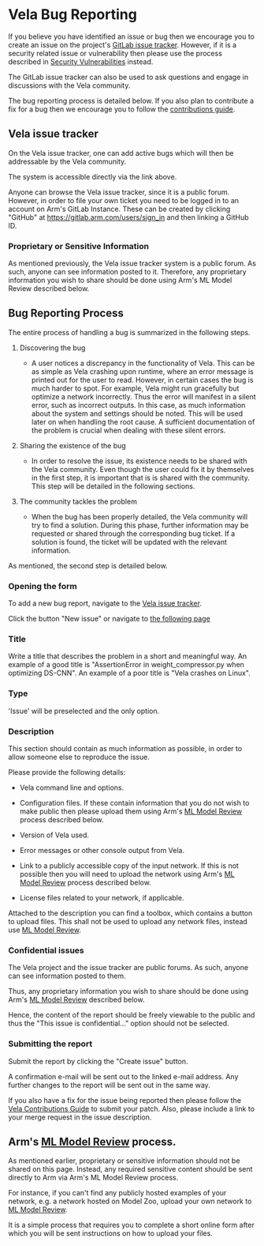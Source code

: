 <!--
SPDX-FileCopyrightText: Copyright 2021, 2023-2025 Arm Limited and/or its affiliates <open-source-office@arm.com>

SPDX-License-Identifier: Apache-2.0

Licensed under the Apache License, Version 2.0 (the License); you may
not use this file except in compliance with the License.
You may obtain a copy of the License at

www.apache.org/licenses/LICENSE-2.0

Unless required by applicable law or agreed to in writing, software
distributed under the License is distributed on an AS IS BASIS, WITHOUT
WARRANTIES OR CONDITIONS OF ANY KIND, either express or implied.
See the License for the specific language governing permissions and
limitations under the License.
-->
# Vela Bug Reporting

If you believe you have identified an issue or bug then we encourage you to
create an issue on the project's [GitLab issue tracker](https://gitlab.arm.com/artificial-intelligence/ethos-u/ethos-u-vela/-/issues).
However, if it is a security related issue or vulnerability then please use
the process described in [Security Vulnerabilities](SECURITY.md) instead.

The GitLab issue tracker can also be used to ask questions and engage in
discussions with the Vela community.

The bug reporting process is detailed below.  If you also plan to contribute a
fix for a bug then we encourage you to follow the [contributions guide](CONTRIBUTING.md).

## Vela issue tracker

On the Vela issue tracker, one can add active bugs which will then be
addressable by the Vela community.

The system is accessible directly via the link above.

Anyone can browse the Vela issue tracker, since it is a public forum.
However, in order to file your own ticket you need to be logged in
to an account on Arm's GitLab Instance. These can be created by clicking
"GitHub" at <https://gitlab.arm.com/users/sign_in> and then linking a GitHub ID.

### Proprietary or Sensitive Information

As mentioned previously, the Vela issue tracker system is a public forum.
As such, anyone can see information posted to it.
Therefore, any proprietary information you wish to share should be done using
Arm's ML Model Review described below.

## Bug Reporting Process

The entire process of handling a bug is summarized in the following steps.

1. Discovering the bug
    * A user notices a discrepancy in the functionality of Vela.
    This can be as simple as Vela crashing upon runtime,
    where an error message is printed out for the user to read.
    However, in certain cases the bug is much harder to spot.
    For example, Vela might run gracefully but optimize a network incorrectly.
    Thus the error will manifest in a silent error, such as incorrect outputs.
    In this case, as much information about the system and settings
    should be noted. This will be used later on when handling the root cause.
    A sufficient documentation of the problem is crucial when dealing with
    these silent errors.

2. Sharing the existence of the bug
    * In order to resolve the issue, its existence needs to be shared
    with the Vela community.  Even though the user could fix it by themselves
    in the first step, it is important that is is shared with the community.
    This step will be detailed in the following sections.

3. The community tackles the problem
    * When the bug has been properly detailed, the Vela community will try to
    find a solution. During this phase, further information may be requested
    or shared through the corresponding bug ticket. If a solution is found,
    the ticket will be updated with the relevant information.

As mentioned, the second step is detailed below.

### Opening the form

To add a new bug report, navigate to the
[Vela issue tracker](https://gitlab.arm.com/artificial-intelligence/ethos-u/ethos-u-vela/-/issues).

Click the button "New issue" or navigate to
[the following page](https://gitlab.arm.com/artificial-intelligence/ethos-u/ethos-u-vela/-/issues/new)

### Title

Write a title that describes the problem in a short and meaningful way.
An example of a good title is "AssertionError in weight_compressor.py
when optimizing DS-CNN". An example of a poor title is "Vela crashes on Linux".

### Type

'Issue' will be preselected and the only option.

### Description

This section should contain as much information as possible,
in order to allow someone else to reproduce the issue.

Please provide the following details:

- Vela command line and options.

- Configuration files. If these contain information that you
do not wish to make public then please upload them using Arm's
[ML Model Review](https://www.arm.com/resources/contact-us/ml-model-review)
process described below.

- Version of Vela used.

- Error messages or other console output from Vela.

- Link to a publicly accessible copy of the input network.
If this is not possible then you will need to upload the network using Arm's
[ML Model Review](https://www.arm.com/resources/contact-us/ml-model-review)
process described below.

- License files related to your network, if applicable.

Attached to the description you can find a toolbox, which contains a button to
upload files. This shall not be used to upload any network files, instead use
[ML Model Review](https://www.arm.com/resources/contact-us/ml-model-review).

### Confidential issues

The Vela project and the issue tracker are public forums.
As such, anyone can see information posted to them.

Thus, any proprietary information you wish to share should be done using Arm's
[ML Model Review](https://www.arm.com/resources/contact-us/ml-model-review)
described below.

Hence, the content of the report should be freely viewable to the public
and thus the "This issue is confidential..." option should not be selected.

### Submitting the report

Submit the report by clicking the "Create issue" button.

A confirmation e-mail will be sent out to the linked e-mail address.
Any further changes to the report will be sent out in the same way.

If you also have a fix for the issue being reported then please follow the
[Vela Contributions Guide](CONTRIBUTING.md) to submit your patch. Also, please
include a link to your merge request in the issue description.

## Arm's [ML Model Review](https://www.arm.com/resources/contact-us/ml-model-review) process.

As mentioned earlier, proprietary or sensitive information should not be shared
on this page.
Instead, any required sensitive content should be sent directly to Arm via
Arm's ML Model Review process.

For instance, if you can't find any publicly hosted examples of your network,
e.g. a network hosted on Model Zoo, upload your own network to
[ML Model Review](https://www.arm.com/resources/contact-us/ml-model-review).

It is a simple process that requires you to complete a short online form
after which you will be sent instructions on how to upload your files.